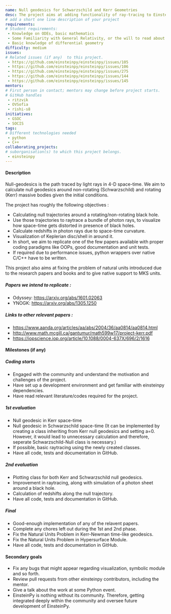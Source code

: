 ```yaml
---
name: Null geodesics for Schwarzschild and Kerr Geometries
desc: The project aims at adding functionality of ray-tracing to EinsteinPy
# add a short one line description of your project
requirements:
# Student requirements:
 - Knowledge on ODEs, basic mathematics
 - Some Familiarity with General Relativity, or the will to read about it.
 - Basic knowledge of differential geometry
difficulty: medium
issues:
# Related issues (if any)  to this project.
 - https://github.com/einsteinpy/einsteinpy/issues/105
 - https://github.com/einsteinpy/einsteinpy/issues/106
 - https://github.com/einsteinpy/einsteinpy/issues/275
 - https://github.com/einsteinpy/einsteinpy/issues/144
 - https://github.com/einsteinpy/einsteinpy/issues/145
mentors:
# First person in contact; mentors may change before project starts.
# GitHub handles
 - ritzvik
 - OVSofia
 - rishi-s8
initiatives:
 - GSOC
 - SOCIS
tags:
# Different technologies needed
 - python
 - C++
collaborating_projects:
# suborganisation(s) to which this project belongs.
 - einsteinpy
---
```


#### Description

Null-geodesics is the path traced by light rays in 4-D space-time. We aim to calculate null geodesics around non-rotating (Schwarzschild) and rotating (Kerr) massive bodies given the initial conditions.

The project has roughly the following objectives :
  - Calculating null trajectories around a rotating/non-rotating black hole.
  - Use those trajectories to raytrace a bundle of photon rays, to visualize how space-time gets distorted in presence of black holes.
  - Calculate redshifts in photon rays due to space-time curvature.
  - Visualization of Keplerian disc/shell in around it.
  - In short, we aim to replicate one of the few papers available with proper coding paradigms like OOPs, good documentation and unit tests.
  - If required due to performance issues, python wrappers over native C/C++ have to be written.

This project also aims at fixing the problem of natural units introduced due to the research papers and books and to give native support to MKS units.

##### Papers we intend to replicate :
  - Odyssey: https://arxiv.org/abs/1601.02063
  - YNOGK: https://arxiv.org/abs/1305.1250

##### Links to other relevant papers :
  - https://www.aanda.org/articles/aa/abs/2004/36/aa0814/aa0814.html
  - http://www.math.mcgill.ca/gantumur/math599w17/project-kerr.pdf
  - https://iopscience.iop.org/article/10.1088/0004-637X/696/2/1616

#### Milestones (if any)

##### Coding starts

* Engaged with the community and understand the motivation and challenges of
  the project.
* Have set up a development environment and get familiar with einsteinpy dependencies.
* Have read relevant literature/codes required for the project.


##### 1st evaluation

* Null geodesic in Kerr space-time
* Null geodesic in Schwarzschild space-time (It can be implemented by creating a class inheriting from Kerr null geodesics and setting a=0. However, it would lead to unnecessary calculation and therefore, seperate Schwarzschild-Null class is necessary.)
* If possible, basic raytracing using the newly created classes.
* Have all code, tests and documentation in GitHub.

##### 2nd evaluation

* Plotting class for both Kerr and Schwarzschild null geodesics.
* Improvement in raytracing, along with simulation of a photon sheet around a black hole.
* Calculation of redshifts along the null trajectory.
* Have all code, tests and documentation in GitHub.

##### Final

* Good-enough implementation of any of the relavent papers.
* Complete any chores left out during the 1st and 2nd phase.
* Fix the Natural Units Problem in Kerr-Newman time-like geodesics.
* Fix the Natural Units Problem in Hypersurface Module.
* Have all code, tests and documentation in GitHub.

#### Secondary goals

* Fix any bugs that might appear regarding visualization, symbolic module and so forth.
* Review pull requests from other einsteinpy contributors, including the mentor.
* Give a talk about the work at some Python event.
* EinsteinPy is nothing without its community. Therefore, getting integrated deeply within the community and oversee future development of EinsteinPy.
